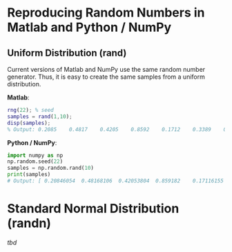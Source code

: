 # Reproducing Random Numbers in Matlab and Python / NumPy

## Uniform Distribution (rand)

Current versions of Matlab and NumPy use the same random number generator. Thus, it is easy to create the same samples from a uniform distribution.

**Matlab**:
```matlab
rng(22); % seed
samples = rand(1,10);
disp(samples);
% Output: 0.2085    0.4817    0.4205    0.8592    0.1712    0.3389    0.2705    0.6910    0.2204    0.8120
```

**Python / NumPy**:
```python
import numpy as np
np.random.seed(22)
samples = np.random.rand(10)
print(samples)
# Output: [ 0.20846054  0.48168106  0.42053804  0.859182    0.17116155  0.33886396  0.27053283  0.69104135  0.22040452  0.81195092 ]
```

# Standard Normal Distribution (randn)

*tbd*

